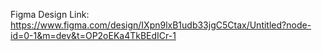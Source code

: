 Figma Design Link: https://www.figma.com/design/IXpn9lxB1udb33jgC5Ctax/Untitled?node-id=0-1&m=dev&t=OP2oEKa4TkBEdICr-1
